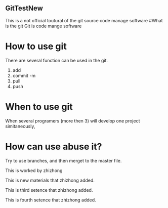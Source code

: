 ## GitTestNew
This is a not official toutural of the git source code manage software
#What is the git
Git is code mange software
# How to use git
There are several function can be used in the git.
1. add
2. commit -m 
3. pull
4. push 
# When to use git 
When several programers (more then 3) will develop one project simitaneously, 
# How can use abuse it?
Try to use branches, and then merget to the master file. 


This is worked by zhizhong 

This is new materials that zhizhong added. 

This is third setence that zhizhong added. 

This is fourth setence that zhizhong added. 
